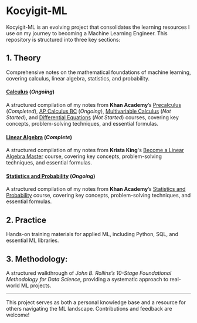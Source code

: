# Kocyigit-ML
Kocyigit-ML is an evolving project that consolidates the learning resources I use on my journey to becoming a Machine Learning Engineer. This repository is structured into three key sections:

## 1. Theory
Comprehensive notes on the mathematical foundations of machine learning, covering calculus, linear algebra, statistics, and probability.

#### [Calculus](./01_theory//01_calculus/) (_Ongoing_)
A structured compilation of my notes from **Khan Academy**’s [Precalculus](https://www.khanacademy.org/math/precalculus) (_Completed_), [AP Calculus BC](https://www.khanacademy.org/math/ap-calculus-bc) (_Ongoing_), [Multivariable Calculus](https://www.khanacademy.org/math/multivariable-calculus) (_Not Started_), and [Differential Equations](https://www.khanacademy.org/math/differential-equations) (_Not Started_) courses, covering key concepts, problem-solving techniques, and essential formulas.

#### [Linear Algebra](./01_theory/02_linear_algebra/) (_Complete_)
A structured compilation of my notes from **Krista King**'s [Become a Linear Algebra Master](https://www.udemy.com/course/linear-algebra-course/) course, covering key concepts, problem-solving techniques, and essential formulas.

#### [Statistics and Probability](./01_theory/03_statistics_and_probability/) (_Ongoing_)
A structured compilation of my notes from **Khan Academy**’s [Statistics and Probability](https://www.khanacademy.org/math/statistics-probability) course, covering key concepts, problem-solving techniques, and essential formulas.

## 2. Practice
Hands-on training materials for applied ML, including Python, SQL, and essential ML libraries.

## 3. Methodology:
A structured walkthrough of *John B. Rollins’s 10-Stage Foundational Methodology for Data Science*, providing a systematic approach to real-world ML projects.

---
This project serves as both a personal knowledge base and a resource for others navigating the ML landscape. Contributions and feedback are welcome!